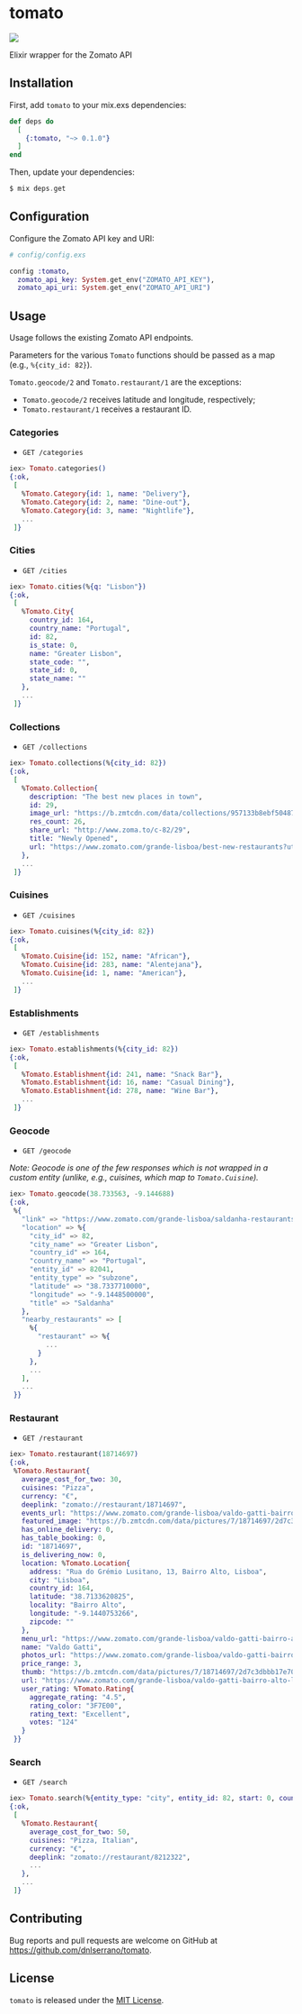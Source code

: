 # tomato

![](logo.png)

Elixir wrapper for the Zomato API

## Installation

First, add `tomato` to your mix.exs dependencies:

```elixir
def deps do
  [
    {:tomato, "~> 0.1.0"}
  ]
end
```

Then, update your dependencies:

```elixir
$ mix deps.get
```

## Configuration

Configure the Zomato API key and URI:

```elixir
# config/config.exs

config :tomato,
  zomato_api_key: System.get_env("ZOMATO_API_KEY"),
  zomato_api_uri: System.get_env("ZOMATO_API_URI")
```

## Usage

Usage follows the existing Zomato API endpoints.

Parameters for the various `Tomato` functions should be passed as a map (e.g., `%{city_id: 82}`).

`Tomato.geocode/2` and `Tomato.restaurant/1` are the exceptions:

- `Tomato.geocode/2` receives latitude and longitude, respectively;
- `Tomato.restaurant/1` receives a restaurant ID.

### Categories

- `GET /categories`

```elixir
iex> Tomato.categories()
{:ok,
 [
   %Tomato.Category{id: 1, name: "Delivery"},
   %Tomato.Category{id: 2, name: "Dine-out"},
   %Tomato.Category{id: 3, name: "Nightlife"},
   ...
 ]}
```

### Cities

- `GET /cities`

```elixir
iex> Tomato.cities(%{q: "Lisbon"})
{:ok,
 [
   %Tomato.City{
     country_id: 164,
     country_name: "Portugal",
     id: 82,
     is_state: 0,
     name: "Greater Lisbon",
     state_code: "",
     state_id: 0,
     state_name: ""
   },
   ...
 ]}
```

### Collections

- `GET /collections`

```elixir
iex> Tomato.collections(%{city_id: 82})
{:ok,
 [
   %Tomato.Collection{
     description: "The best new places in town",
     id: 29,
     image_url: "https://b.zmtcdn.com/data/collections/957133b8ebf50487c00cbadea54d6461_1516725996.jpg",
     res_count: 26,
     share_url: "http://www.zoma.to/c-82/29",
     title: "Newly Opened",
     url: "https://www.zomato.com/grande-lisboa/best-new-restaurants?utm_source=api_basic_user&utm_medium=api&utm_campaign=v2.1"
   },
   ...
 ]}
```

### Cuisines

- `GET /cuisines`

```elixir
iex> Tomato.cuisines(%{city_id: 82})
{:ok,
 [
   %Tomato.Cuisine{id: 152, name: "African"},
   %Tomato.Cuisine{id: 283, name: "Alentejana"},
   %Tomato.Cuisine{id: 1, name: "American"},
   ...
 ]}
```

### Establishments

- `GET /establishments`

```elixir
iex> Tomato.establishments(%{city_id: 82})
{:ok,
 [
   %Tomato.Establishment{id: 241, name: "Snack Bar"},
   %Tomato.Establishment{id: 16, name: "Casual Dining"},
   %Tomato.Establishment{id: 278, name: "Wine Bar"},
   ...
 ]}
```

### Geocode

- `GET /geocode`

_Note: Geocode is one of the few responses which is not wrapped in a custom entity (unlike, e.g., cuisines, which map to `Tomato.Cuisine`)._

```elixir
iex> Tomato.geocode(38.733563, -9.144688)
{:ok,
 %{
   "link" => "https://www.zomato.com/grande-lisboa/saldanha-restaurants",
   "location" => %{
     "city_id" => 82,
     "city_name" => "Greater Lisbon",
     "country_id" => 164,
     "country_name" => "Portugal",
     "entity_id" => 82041,
     "entity_type" => "subzone",
     "latitude" => "38.7337710000",
     "longitude" => "-9.1448500000",
     "title" => "Saldanha"
   },
   "nearby_restaurants" => [
     %{
       "restaurant" => %{
         ...
       }
     },
     ...
   ],
   ...
 }}
```

### Restaurant

- `GET /restaurant`

```elixir
iex> Tomato.restaurant(18714697)
{:ok,
 %Tomato.Restaurant{
   average_cost_for_two: 30,
   cuisines: "Pizza",
   currency: "€",
   deeplink: "zomato://restaurant/18714697",
   events_url: "https://www.zomato.com/grande-lisboa/valdo-gatti-bairro-alto-lisboa/events#tabtop?utm_source=api_basic_user&utm_medium=api&utm_campaign=v2.1",
   featured_image: "https://b.zmtcdn.com/data/pictures/7/18714697/2d7c3dbbb17e70490e68f0db2fba5c29.jpg",
   has_online_delivery: 0,
   has_table_booking: 0,
   id: "18714697",
   is_delivering_now: 0,
   location: %Tomato.Location{
     address: "Rua do Grémio Lusitano, 13, Bairro Alto, Lisboa",
     city: "Lisboa",
     country_id: 164,
     latitude: "38.7133620825",
     locality: "Bairro Alto",
     longitude: "-9.1440753266",
     zipcode: ""
   },
   menu_url: "https://www.zomato.com/grande-lisboa/valdo-gatti-bairro-alto-lisboa/menu?utm_source=api_basic_user&utm_medium=api&utm_campaign=v2.1&openSwipeBox=menu&showMinimal=1#tabtop",
   name: "Valdo Gatti",
   photos_url: "https://www.zomato.com/grande-lisboa/valdo-gatti-bairro-alto-lisboa/photos?utm_source=api_basic_user&utm_medium=api&utm_campaign=v2.1#tabtop",
   price_range: 3,
   thumb: "https://b.zmtcdn.com/data/pictures/7/18714697/2d7c3dbbb17e70490e68f0db2fba5c29.jpg?fit=around%7C200%3A200&crop=200%3A200%3B%2A%2C%2A",
   url: "https://www.zomato.com/grande-lisboa/valdo-gatti-bairro-alto-lisboa?utm_source=api_basic_user&utm_medium=api&utm_campaign=v2.1",
   user_rating: %Tomato.Rating{
     aggregate_rating: "4.5",
     rating_color: "3F7E00",
     rating_text: "Excellent",
     votes: "124"
   }
 }}
```

### Search

- `GET /search`

```elixir
iex> Tomato.search(%{entity_type: "city", entity_id: 82, start: 0, count: 5, cuisines: "82", sort: "rating", order: "desc"})
{:ok,
 [
   %Tomato.Restaurant{
     average_cost_for_two: 50,
     cuisines: "Pizza, Italian",
     currency: "€",
     deeplink: "zomato://restaurant/8212322",
     ...
   },
   ...
 ]}
```

## Contributing

Bug reports and pull requests are welcome on GitHub at https://github.com/dnlserrano/tomato.

## License

`tomato` is released under the [MIT License](LICENSE).
